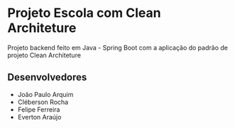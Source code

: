 <h1>Projeto Escola com Clean Architeture</h1>

<p>Projeto backend feito em Java - Spring Boot com a aplicação do padrão de projeto Clean Architeture</p>

<h2>Desenvolvedores</h2>
<ul>
  <li>João Paulo Arquim</li>
  <li>Cléberson Rocha</li>
  <li>Felipe Ferreira</li>
  <li>Everton Araújo</li>
</ul>
